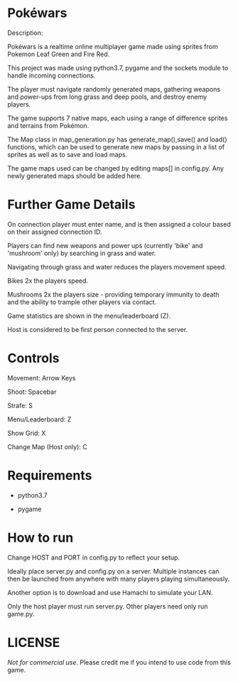 # Pokéwars

Description:

Pokéwars is a realtime online multiplayer game made using sprites from Pokemon Leaf Green and Fire Red. 

This project was made using python3.7, pygame and the sockets module to handle incoming connections.

The player must navigate randomly generated maps, gathering weapons and power-ups from long grass and deep pools, and destroy enemy players.

The game supports 7 native maps, each using a range of difference sprites and terrains from Pokémon. 

The Map class in  map_generation.py has generate_map(),save() and load() functions, which can be used to generate new maps by passing in a list of sprites as well as to save and load maps. 

The game maps used can be changed by editing maps[] in config.py. Any newly generated maps should be added here.


# Further Game Details

On connection player must enter name, and is then assigned a colour based on their assigned connection ID.

Players can find new weapons and power ups (currently 'bike' and 'mushroom' only) by searching in grass and water.

Navigating through grass and water reduces the players movement speed. 

Bikes 2x the players speed.

Mushrooms 2x the players size - providing temporary immunity to death and the ability to trample other players via contact.

Game statistics are shown in the menu/leaderboard (Z).

Host is considered to be first person connected to the server.

# Controls

Movement: Arrow Keys

Shoot: Spacebar

Strafe: S

Menu/Leaderboard: Z

Show Grid: X

Change Map (Host only): C

# Requirements
- python3.7

- pygame

# How to run

Change HOST and PORT in config.py to reflect your setup.

Ideally place server.py and config.py on a server. Multiple instances can then be launched from anywhere with many players playing simultaneously.

Another option is to download and use Hamachi to simulate your LAN. 

Only the host player must run server.py. Other players need only run game.py.

# LICENSE

<em>Not for commercial use</em>. Please credit me if you intend to use code from this game.





